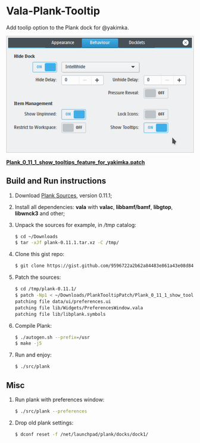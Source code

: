 Vala-Plank-Tooltip
==================

Add toolip option to the Plank dock for @yakimka.

![Plank Settings](Screenshot_Plank.png)

**[Plank_0_11_1_show_tooltips_feature_for_yakimka.patch](../../Patches/Plank_0_11_1_show_tooltips_feature_for_yakimka.patch)**

## Build and Run instructions

1. Download [Plank Sources](https://launchpad.net/plank/1.0/0.11.1/+download/plank-0.11.1.tar.xz), version 0.11.1;
2. Install all dependencies: **vala** with **valac**, **libbamf/bamf**, **libgtop**, **libwnck3** and other;
3. Unpack the sources for example, in */tmp* catalog:
    ```bash
    $ cd ~/Downloads
    $ tar -xJf plank-0.11.1.tar.xz -C /tmp/
    ```

4. Clone this gist repo:
    ```bash
    $ git clone https://gist.github.com/9596722a2b62a84483e861a43e08d847.git PlankTooltipPatch
    ```

5. Patch the sources:
    ```bash
    $ cd /tmp/plank-0.11.1/
    $ patch -Np1 < ~/Downloads/PlankTooltipPatch/Plank_0_11_1_show_tooltips_feature_for_yakimka.patch
    patching file data/ui/preferences.ui
    patching file lib/Widgets/PreferencesWindow.vala
    patching file lib/libplank.symbols
    ```

6. Compile Plank:
    ```bash
    $ ./autogen.sh --prefix=/usr
    $ make -j5
    ```

7. Run and enjoy:
    ```bash
    $ ./src/plank
    ```

## Misc

1. Run plank with preferences window:
    ```bash
    $ ./src/plank --preferences
    ```

2. Drop old plank settings:
    ```bash
    $ dconf reset -f /net/launchpad/plank/docks/dock1/
    ```
